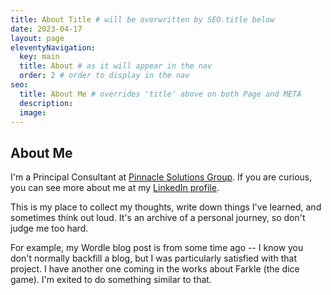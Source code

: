 ```yaml
---
title: About Title # will be overwritten by SEO.title below
date: 2023-04-17
layout: page
eleventyNavigation:
  key: main
  title: About # as it will appear in the nav
  order: 2 # order to display in the nav
seo:
  title: About Me # overrides 'title' above on both Page and META
  description:
  image:
---
```


## About Me

I'm a Principal Consultant at [Pinnacle Solutions Group](https://pinnsg.com).  If you are curious, you can see more about me at my [LinkedIn profile](https://www.linkedin.com/in/mwcrowe/).

This is my place to collect my thoughts, write down things I've learned, and sometimes think out loud.  It's an archive of a personal journey, so don't judge me too hard.

For example, my Wordle blog post is from some time ago -- I know you don't normally backfill a blog, but I was particularly satisfied with that project.  I have another one coming in the works about Farkle (the dice game).  I'm exited to do something similar to that.
